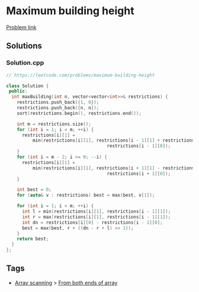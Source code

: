 # Maximum building height

[Problem link](https://leetcode.com/problems/maximum-building-height)

## Solutions


### Solution.cpp
```cpp
// https://leetcode.com/problems/maximum-building-height

class Solution {
 public:
  int maxBuilding(int n, vector<vector<int>>& restrictions) {
    restrictions.push_back({1, 0});
    restrictions.push_back({n, n});
    sort(restrictions.begin(), restrictions.end());

    int m = restrictions.size();
    for (int i = 1; i < m; ++i) {
      restrictions[i][1] =
          min(restrictions[i][1], restrictions[i - 1][1] + restrictions[i][0] -
                                      restrictions[i - 1][0]);
    }
    for (int i = m - 2; i >= 0; --i) {
      restrictions[i][1] =
          min(restrictions[i][1], restrictions[i + 1][1] - restrictions[i][0] +
                                      restrictions[i + 1][0]);
    }

    int best = 0;
    for (auto& v : restrictions) best = max(best, v[1]);

    for (int i = 1; i < m; ++i) {
      int l = min(restrictions[i][1], restrictions[i - 1][1]);
      int r = max(restrictions[i][1], restrictions[i - 1][1]);
      int dn = restrictions[i][0] - restrictions[i - 1][0];
      best = max(best, r + ((dn - r + l) >> 1));
    }
    return best;
  }
};
```
## Tags

* [Array scanning](/README.md#Array_scanning) > [From both ends of array](/README.md#Array_scanning-From_both_ends_of_array)
